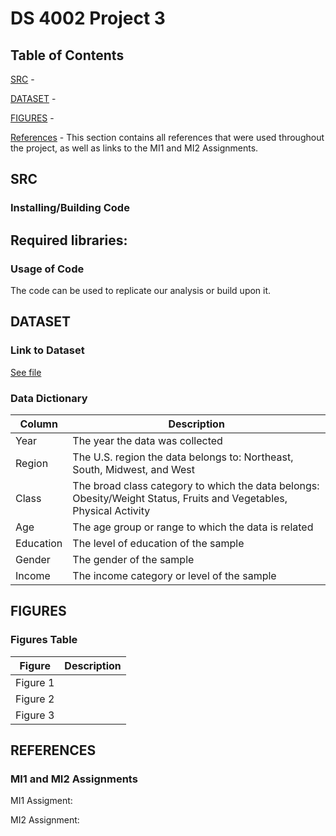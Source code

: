 # DS 4002 Project 3

## Table of Contents
[SRC](#SRC)  - 

[DATASET](#Dataset)  - 

[FIGURES](#Figures)  - 

[References](#References)  - This section contains all references that were used throughout the project, as well as links to the MI1 and MI2 Assignments.

## SRC

### Installing/Building Code

Required libraries:
- 

### Usage of Code
The code can be used to replicate our analysis or build upon it.

## DATASET

### Link to Dataset
[See file](https://data.world/basilhayek/cdc-nutrition-physical-activity-and-obesity-by-state)

### Data Dictionary
| Column| Description|                   
|-------|------------|
| Year | The year the data was collected |
| Region | The U.S. region the data belongs to: Northeast, South, Midwest, and West| 
| Class | The broad class category to which the data belongs: Obesity/Weight Status, Fruits and Vegetables, Physical Activity | 
| Age | The age group or range to which the data is related | 
| Education | The level of education of the sample | 
| Gender | The gender of the sample | 
| Income | The income category or level of the sample | 


## FIGURES

### Figures Table
| Figure| Description |                   
|-------|------------|
| Figure 1 | |
| Figure 2 | |
| Figure 3 | |



## REFERENCES 


### MI1 and MI2 Assignments
MI1 Assigment: 

MI2 Assignment: 

